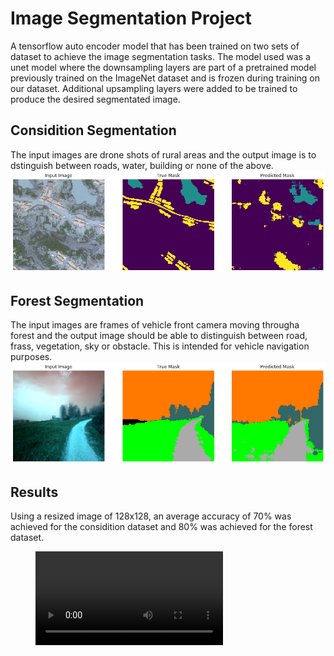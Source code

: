 # Image Segmentation Project
A tensorflow auto encoder model that has been trained on two sets of dataset to achieve the image segmentation tasks. The model used was a unet model where the downsampling layers are part of a pretrained model previously trained on the ImageNet dataset and is frozen during training on our dataset. Additional upsampling layers were added to be trained to produce the desired segmentated image. 

## Considition Segmentation
The input images are drone shots of rural areas and the output image is to dstinguish between roads, water, building or none of the above. ![Considition](./img/Predictions3.png)

## Forest Segmentation 
The input images are frames of vehicle front camera moving througha forest and the output image should be able to distinguish between road, frass, vegetation, sky or obstacle. This is intended for vehicle navigation purposes. ![forest](./img/download.png)

## Results
Using a resized image of 128x128, an average accuracy of 70% was achieved for the considition dataset and 80% was achieved for the forest dataset. 
<figure class="video_container">
  <video controls="true" allowfullscreen="true">
    <source src="./img/Recording.mp4" type="video/mp4">
    <source src="./img/Recording.ogg" type="video/ogg">
    <source src="./img/Recording.webm" type="video/webm">
  </video>
</figure>